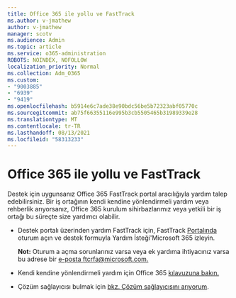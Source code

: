 ```yaml
---
title: Office 365 ile yollu ve FastTrack
ms.author: v-jmathew
author: v-jmathew
manager: scotv
ms.audience: Admin
ms.topic: article
ms.service: o365-administration
ROBOTS: NOINDEX, NOFOLLOW
localization_priority: Normal
ms.collection: Adm_O365
ms.custom:
- "9003885"
- "6939"
- "9419"
ms.openlocfilehash: b5914e6c7ade38e90bdc56be5b72323abf05770c
ms.sourcegitcommit: ab75f66355116e995b3cb5505465b31989339e28
ms.translationtype: MT
ms.contentlocale: tr-TR
ms.lasthandoff: 08/13/2021
ms.locfileid: "58313233"
---
```

# <a name="guided-office-365-setup-process-with-fasttrack"></a>Office 365 ile yollu ve FastTrack

Destek için uygunsanız Office 365 FastTrack portal aracılığıyla yardım talep edebilirsiniz. Bir iş ortağının kendi kendine yönlendirmeli yardım veya rehberlik arıyorsanız, Office 365 kurulum sihirbazlarımız veya yetkili bir iş ortağı bu süreçte size yardımcı olabilir.

- Destek portalı üzerinden yardım FastTrack için, FastTrack [Portalında](https://go.microsoft.com/fwlink/?linkid=2125443) oturum açın ve destek formuyla Yardım İsteği'Microsoft 365 izleyin.

    **Not:** Oturum a açma sorunlarınız varsa veya ek yardıma ihtiyacınız varsa bu adrese bir [e-posta ftcrfa@microsoft.com.](mailto:ftcrfa@microsoft.com)

- Kendi kendine yönlendirmeli yardım için Office 365 [kılavuzuna bakın.](https://go.microsoft.com/fwlink/?linkid=2125827)
- Çözüm sağlayıcısı bulmak için [bkz. Çözüm sağlayıcısını arıyorum](https://go.microsoft.com/fwlink/?linkid=2125918).